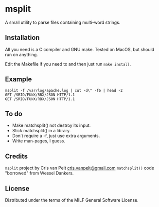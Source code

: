 # msplit

A small utility to parse files containing multi-word strings.

## Installation

All you need is a C compiler and GNU make. Tested on MacOS, but should run on anything.

Edit the Makefile if you need to and then just run `make install`.

## Example

```
msplit -f /var/log/apache.log | cut -d\" -f6 | head -2
GET /SRID/FUNX/RBX/JSON HTTP/1.1
GET /SRID/FUNX/RBX/JSON HTTP/1.1
```

## To do

* Make matchsplit() not destroy its input.
* Stick matchsplit() in a library.
* Don't require a -f, just use extra arguments.
* Write man-pages, I guess.

## Credits

`msplit` project by Cris van Pelt <cris.vanpelt@gmail.com>
`matchsplit()` code "borrowed" from Wessel Dankers.

## License

Distributed under the terms of the MILF General Software License.
